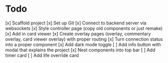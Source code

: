 # Todo

[x] Scaffold project
[x] Set up Git
[x] Connect to backend server via websockets
[x] Style controller page (copy old components or just remake)
[x] Add in card viewer
[x] Create overlay pages (overlay, commentary overlay, card viewer overlay) with proper routing
[x] Turn connection status into a proper component
[x] Add dark mode toggle
[ ] Add info button with modal that explains the project
[x] Nest components into top bar
[ ] Add timer card
[ ] Add life override card
